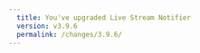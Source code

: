 ```yaml
---
  title: You've upgraded Live Stream Notifier
  version: v3.9.6
  permalink: /changes/3.9.6/
---
```

